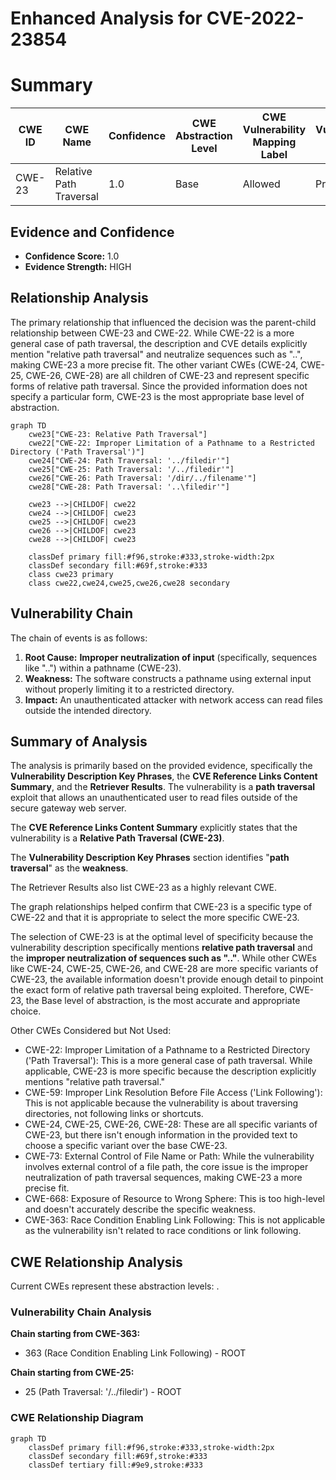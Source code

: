 # Enhanced Analysis for CVE-2022-23854

# Summary
| CWE ID | CWE Name | Confidence | CWE Abstraction Level | CWE Vulnerability Mapping Label | CWE-Vulnerability Mapping Notes |
|---|---|---|---|---|---|
| CWE-23 | Relative Path Traversal | 1.0 | Base | Allowed | Primary CWE |

## Evidence and Confidence

*   **Confidence Score:** 1.0
*   **Evidence Strength:** HIGH

## Relationship Analysis
The primary relationship that influenced the decision was the parent-child relationship between CWE-23 and CWE-22. While CWE-22 is a more general case of path traversal, the description and CVE details explicitly mention "relative path traversal" and neutralize sequences such as "..", making CWE-23 a more precise fit. The other variant CWEs (CWE-24, CWE-25, CWE-26, CWE-28) are all children of CWE-23 and represent specific forms of relative path traversal. Since the provided information does not specify a particular form, CWE-23 is the most appropriate base level of abstraction.

```mermaid
graph TD
    cwe23["CWE-23: Relative Path Traversal"]
    cwe22["CWE-22: Improper Limitation of a Pathname to a Restricted Directory ('Path Traversal')"]
    cwe24["CWE-24: Path Traversal: '../filedir'"]
    cwe25["CWE-25: Path Traversal: '/../filedir'"]
    cwe26["CWE-26: Path Traversal: '/dir/../filename'"]
    cwe28["CWE-28: Path Traversal: '..\filedir'"]

    cwe23 -->|CHILDOF| cwe22
    cwe24 -->|CHILDOF| cwe23
    cwe25 -->|CHILDOF| cwe23
    cwe26 -->|CHILDOF| cwe23
    cwe28 -->|CHILDOF| cwe23

    classDef primary fill:#f96,stroke:#333,stroke-width:2px
    classDef secondary fill:#69f,stroke:#333
    class cwe23 primary
    class cwe22,cwe24,cwe25,cwe26,cwe28 secondary
```

## Vulnerability Chain
The chain of events is as follows:
1.  **Root Cause:** **Improper neutralization of input** (specifically, sequences like "..") within a pathname (CWE-23).
2.  **Weakness:** The software constructs a pathname using external input without properly limiting it to a restricted directory.
3.  **Impact:** An unauthenticated attacker with network access can read files outside the intended directory.

## Summary of Analysis
The analysis is primarily based on the provided evidence, specifically the **Vulnerability Description Key Phrases**, the **CVE Reference Links Content Summary**, and the **Retriever Results**. The vulnerability is a **path traversal** exploit that allows an unauthenticated user to read files outside of the secure gateway web server.

The **CVE Reference Links Content Summary** explicitly states that the vulnerability is a **Relative Path Traversal (CWE-23)**.

The **Vulnerability Description Key Phrases** section identifies "**path traversal**" as the **weakness**.

The Retriever Results also list CWE-23 as a highly relevant CWE.

The graph relationships helped confirm that CWE-23 is a specific type of CWE-22 and that it is appropriate to select the more specific CWE-23.

The selection of CWE-23 is at the optimal level of specificity because the vulnerability description specifically mentions **relative path traversal** and the **improper neutralization of sequences such as ".."**. While other CWEs like CWE-24, CWE-25, CWE-26, and CWE-28 are more specific variants of CWE-23, the available information doesn't provide enough detail to pinpoint the exact form of relative path traversal being exploited. Therefore, CWE-23, the Base level of abstraction, is the most accurate and appropriate choice.

Other CWEs Considered but Not Used:

*   CWE-22: Improper Limitation of a Pathname to a Restricted Directory ('Path Traversal'): This is a more general case of path traversal. While applicable, CWE-23 is more specific because the description explicitly mentions "relative path traversal."
*   CWE-59: Improper Link Resolution Before File Access ('Link Following'): This is not applicable because the vulnerability is about traversing directories, not following links or shortcuts.
*   CWE-24, CWE-25, CWE-26, CWE-28: These are all specific variants of CWE-23, but there isn't enough information in the provided text to choose a specific variant over the base CWE-23.
*   CWE-73: External Control of File Name or Path: While the vulnerability involves external control of a file path, the core issue is the improper neutralization of path traversal sequences, making CWE-23 a more precise fit.
*   CWE-668: Exposure of Resource to Wrong Sphere: This is too high-level and doesn't accurately describe the specific weakness.
*   CWE-363: Race Condition Enabling Link Following: This is not applicable as the vulnerability isn't related to race conditions or link following.


## CWE Relationship Analysis

Current CWEs represent these abstraction levels: .


### Vulnerability Chain Analysis

**Chain starting from CWE-363:**
- 363 (Race Condition Enabling Link Following) - ROOT


**Chain starting from CWE-25:**
- 25 (Path Traversal: '/../filedir') - ROOT



### CWE Relationship Diagram

```mermaid
graph TD
    classDef primary fill:#f96,stroke:#333,stroke-width:2px
    classDef secondary fill:#69f,stroke:#333
    classDef tertiary fill:#9e9,stroke:#333
```